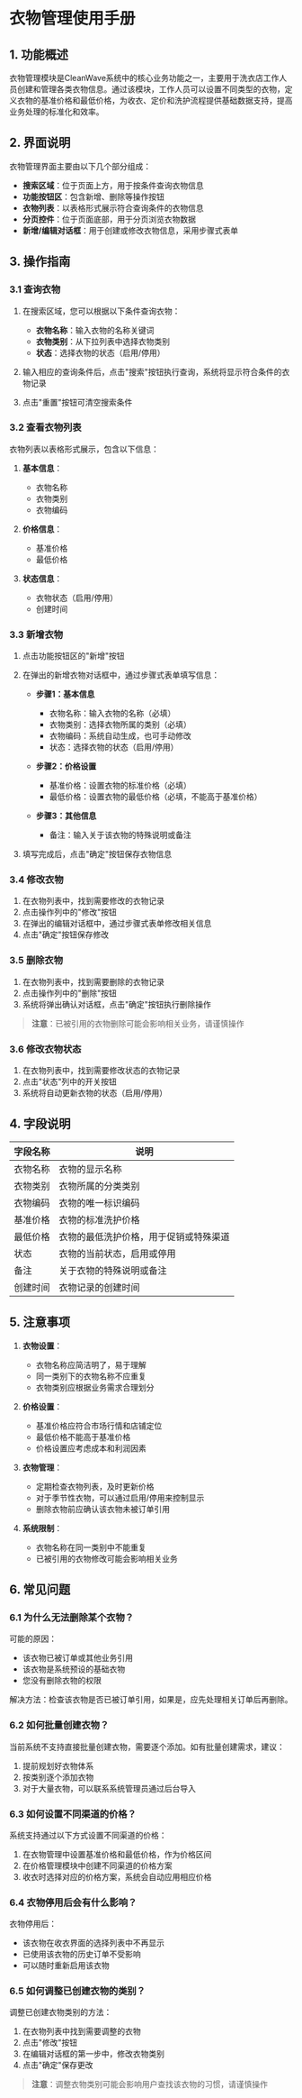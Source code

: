 # 衣物管理使用手册

## 1. 功能概述

衣物管理模块是CleanWave系统中的核心业务功能之一，主要用于洗衣店工作人员创建和管理各类衣物信息。通过该模块，工作人员可以设置不同类型的衣物，定义衣物的基准价格和最低价格，为收衣、定价和洗护流程提供基础数据支持，提高业务处理的标准化和效率。

## 2. 界面说明

衣物管理界面主要由以下几个部分组成：

- **搜索区域**：位于页面上方，用于按条件查询衣物信息
- **功能按钮区**：包含新增、删除等操作按钮
- **衣物列表**：以表格形式展示符合查询条件的衣物信息
- **分页控件**：位于页面底部，用于分页浏览衣物数据
- **新增/编辑对话框**：用于创建或修改衣物信息，采用步骤式表单

## 3. 操作指南

### 3.1 查询衣物

1. 在搜索区域，您可以根据以下条件查询衣物：
   - **衣物名称**：输入衣物的名称关键词
   - **衣物类别**：从下拉列表中选择衣物类别
   - **状态**：选择衣物的状态（启用/停用）

2. 输入相应的查询条件后，点击"搜索"按钮执行查询，系统将显示符合条件的衣物记录
3. 点击"重置"按钮可清空搜索条件

### 3.2 查看衣物列表

衣物列表以表格形式展示，包含以下信息：

1. **基本信息**：
   - 衣物名称
   - 衣物类别
   - 衣物编码

2. **价格信息**：
   - 基准价格
   - 最低价格

3. **状态信息**：
   - 衣物状态（启用/停用）
   - 创建时间

### 3.3 新增衣物

1. 点击功能按钮区的"新增"按钮
2. 在弹出的新增衣物对话框中，通过步骤式表单填写信息：

   - **步骤1：基本信息**
     - 衣物名称：输入衣物的名称（必填）
     - 衣物类别：选择衣物所属的类别（必填）
     - 衣物编码：系统自动生成，也可手动修改
     - 状态：选择衣物的状态（启用/停用）

   - **步骤2：价格设置**
     - 基准价格：设置衣物的标准价格（必填）
     - 最低价格：设置衣物的最低价格（必填，不能高于基准价格）

   - **步骤3：其他信息**
     - 备注：输入关于该衣物的特殊说明或备注

3. 填写完成后，点击"确定"按钮保存衣物信息

### 3.4 修改衣物

1. 在衣物列表中，找到需要修改的衣物记录
2. 点击操作列中的"修改"按钮
3. 在弹出的编辑对话框中，通过步骤式表单修改相关信息
4. 点击"确定"按钮保存修改

### 3.5 删除衣物

1. 在衣物列表中，找到需要删除的衣物记录
2. 点击操作列中的"删除"按钮
3. 系统将弹出确认对话框，点击"确定"按钮执行删除操作

> **注意**：已被引用的衣物删除可能会影响相关业务，请谨慎操作

### 3.6 修改衣物状态

1. 在衣物列表中，找到需要修改状态的衣物记录
2. 点击"状态"列中的开关按钮
3. 系统将自动更新衣物的状态（启用/停用）

## 4. 字段说明

| 字段名称 | 说明 |
| --- | --- |
| 衣物名称 | 衣物的显示名称 |
| 衣物类别 | 衣物所属的分类类别 |
| 衣物编码 | 衣物的唯一标识编码 |
| 基准价格 | 衣物的标准洗护价格 |
| 最低价格 | 衣物的最低洗护价格，用于促销或特殊渠道 |
| 状态 | 衣物的当前状态，启用或停用 |
| 备注 | 关于衣物的特殊说明或备注 |
| 创建时间 | 衣物记录的创建时间 |

## 5. 注意事项

1. **衣物设置**：
   - 衣物名称应简洁明了，易于理解
   - 同一类别下的衣物名称不应重复
   - 衣物类别应根据业务需求合理划分

2. **价格设置**：
   - 基准价格应符合市场行情和店铺定位
   - 最低价格不能高于基准价格
   - 价格设置应考虑成本和利润因素

3. **衣物管理**：
   - 定期检查衣物列表，及时更新价格
   - 对于季节性衣物，可以通过启用/停用来控制显示
   - 删除衣物前应确认该衣物未被订单引用

4. **系统限制**：
   - 衣物名称在同一类别中不能重复
   - 已被引用的衣物修改可能会影响相关业务

## 6. 常见问题

### 6.1 为什么无法删除某个衣物？

可能的原因：

- 该衣物已被订单或其他业务引用
- 该衣物是系统预设的基础衣物
- 您没有删除衣物的权限

解决方法：检查该衣物是否已被订单引用，如果是，应先处理相关订单后再删除。

### 6.2 如何批量创建衣物？

当前系统不支持直接批量创建衣物，需要逐个添加。如有批量创建需求，建议：

1. 提前规划好衣物体系
2. 按类别逐个添加衣物
3. 对于大量衣物，可以联系系统管理员通过后台导入

### 6.3 如何设置不同渠道的价格？

系统支持通过以下方式设置不同渠道的价格：

1. 在衣物管理中设置基准价格和最低价格，作为价格区间
2. 在价格管理模块中创建不同渠道的价格方案
3. 收衣时选择对应的价格方案，系统会自动应用相应价格

### 6.4 衣物停用后会有什么影响？

衣物停用后：

- 该衣物在收衣界面的选择列表中不再显示
- 已使用该衣物的历史订单不受影响
- 可以随时重新启用该衣物

### 6.5 如何调整已创建衣物的类别？

调整已创建衣物类别的方法：

1. 在衣物列表中找到需要调整的衣物
2. 点击"修改"按钮
3. 在编辑对话框的第一步中，修改衣物类别
4. 点击"确定"保存更改

> **注意**：调整衣物类别可能会影响用户查找该衣物的习惯，请谨慎操作
